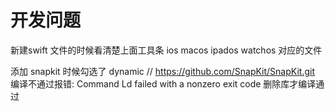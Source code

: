 #  开发问题

新建swift 文件的时候看清楚上面工具条
ios macos ipados watchos 对应的文件

添加 snapkit 时候勾选了 dynamic 
// https://github.com/SnapKit/SnapKit.git
编译不通过报错: Command Ld failed with a nonzero exit code
删除库才编译通过
